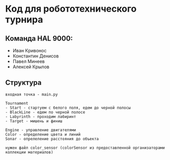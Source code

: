 # Код для робототехнического турнира

## Команда HAL 9000:

* Иван Кривонос
* Константин Денисов
* Павел Минеев
* Алексей Крылов

## Структура

```
входная точка - main.py

Tournament
- Start - стартуем с белого поля, едем до черной полосы
- BlackLine - едем по черной полосе
- Labyrinth - проходим лабиринт
- Target - мишень и финиш

Engine - управление двигателями
Color - определение цвета и линий
Sonar - опрелеление расстояния до объекта

нужен файл color_sensor (colorSensor из предоставленной организаторами коллекции материалов)
```
